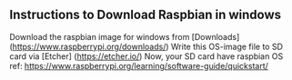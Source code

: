 ## Instructions to Download Raspbian in windows
Download the raspbian image for windows from [Downloads] (https://www.raspberrypi.org/downloads/)
Write this OS-image file to SD card via [Etcher] (https://etcher.io/) 
Now, your SD card have raspbian OS
ref: https://www.raspberrypi.org/learning/software-guide/quickstart/
